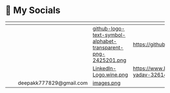 # 📶 My Socials



<table data-view="cards" data-full-width="true"><thead><tr><th></th><th></th><th></th><th data-hidden data-card-cover data-type="files"></th><th data-hidden data-card-target data-type="content-ref"></th></tr></thead><tbody><tr><td></td><td></td><td></td><td><a href=".gitbook/assets/github-logo-text-symbol-alphabet-transparent-png-2425201.png">github-logo-text-symbol-alphabet-transparent-png-2425201.png</a></td><td><a href="https://github.com/Dexter829">https://github.com/Dexter829</a></td></tr><tr><td></td><td></td><td></td><td><a href=".gitbook/assets/LinkedIn-Logo.wine.png">LinkedIn-Logo.wine.png</a></td><td><a href="https://www.linkedin.com/in/deepak-yadav-32614627a/">https://www.linkedin.com/in/deepak-yadav-32614627a/</a></td></tr><tr><td></td><td></td><td>deepakk777829@gmail.com</td><td><a href=".gitbook/assets/images.png">images.png</a></td><td></td></tr></tbody></table>

